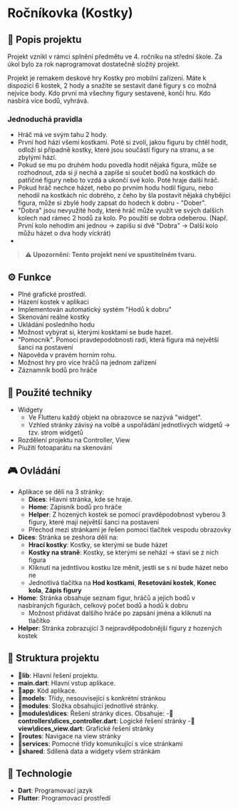 # Ročníkovka (Kostky)

## 📜 Popis projektu

Projekt vznikl v rámci splnění předmětu ve 4. ročníku na střední škole. Za úkol bylo za rok naprogramovat dostatečně složitý projekt.

Projekt je remakem deskové hry Kostky pro mobilní zařízení. Máte k dispozici 6 kostek, 2 hody a snažíte se sestavit dané figury s co možná nejvíce body. Kdo první má všechny figury sestavené, končí hru. Kdo nasbírá více bodů, vyhrává.

### Jednoduchá pravidla
- Hráč má ve svým tahu 2 hody.
- První hod hází všemi kostkami. Poté si zvolí, jakou figuru by chtěl hodit, odloží si případně kostky, které jsou součástí figury na stranu, a se zbylými hází.
- Pokud se mu po druhém hodu povedla hodit nějaká figura, může se rozhodnout, zda si jí nechá a zapíše si součet bodů na kostkách do patřičné figury nebo to vzdá a ukončí své kolo. Poté hraje další hráč.
- Pokud hráč nechce házet, nebo po prvním hodu hodil figuru, nebo nehodil na kostkách nic dobrého, z čeho by šla postavit nějaká chybějící figura, může si zbylé hody zapsat do hodech k dobru - "Dober".
- "Dobra" jsou nevyužité hody, které hráč může využít ve svých dalších kolech nad rámec 2 hodů za kolo. Po použití se dobra odeberou.  (Např. První kolo nehodím ani jednou -> zapíšu si dvě "Dobra" -> Další kolo můžu házet o dva hody víckrát)
- 
> **⚠️ Upozornění: Tento projekt není ve spustitelném tvaru.**

## ⚙️ Funkce

- Plné grafické prostředí.
- Házení kostek v aplikaci
- Implementován automatický systém "Hodů k dobru"
- Skenování reálné kostky
- Ukládání posledního hodu
- Možnost vybýrat si, kterými kosktami se bude hazet.
- "Pomocník". Pomocí pravdepodobnosti radí, která figura má největší šanci na postavení
- Nápověda v pravém horním rohu.
- Možnost hry pro více hráčů na jednom zařízení
- Záznamník bodů pro hráče

## 🧠 Použité techniky

- Widgety
  - Ve Flutteru každý objekt na obrazovce se nazývá "widget".
  - Vzhled stránky závisý na volbě a uspořádání jednotlivých widgetů -> tzv. strom widgetů
- Rozdělení projektu na Controller, View
- Piužití fotoaparátu na skenování
  
## 🎮 Ovládání
- Aplikace se dělí na 3 stránky:
  - **Dices**: Hlavni stránka, kde se hraje.
  - **Home**: Zápisník bodů pro hráče
  - **Helper**: Z hozených kostek se pomocí pravděpodobnost vyberou 3 figury, které mají největší šanci na postavení
  - Přechod mezi stránkami je řešen pomocí tlačítek vespodu obrazovky
- **Dices**: Stránka se zeshora dělí na:
   - **Hrací kostky**: Kostky, se kterými se bude házet
   - **Kostky na straně**: Kostky, se kterými se nehází -> staví se z nich figura
   - Kliknutí na jedntlivou kostku lze měnit, jestli se s ní bude házet nebo ne
   - Jednotlivá tlačítka na **Hod kostkami**, **Resetování kostek**, **Konec kola**, **Zápis figury**
- **Home**: Stránka obsahuje seznam figur, hráčů a jejich bodů v nasbíraných figurách, celkový počet bodů a hodů k dobru
  - Možnost přidávat dalšího hráče po zapsání jména a kliknutí na tlačítko
- **Helper**: Stránka zobrazující 3 nejpravděpodobnější figury z hozených kostek

## 📂 Struktura projektu

- **📂lib**: Hlavní řešení projektu.
- **main.dart**: Hlavní vstup aplikace.
- **📂app**: Kód aplikace.
- **📂models**: Třídy, nesouvisející s konkrétní stránkou
- **📂modules**: Složka obsahující jednotlivé stránky.
- **📂modules\dices**: Řešení stránky dices. Obsahuje:
  -**📂controllers\dices_controller.dart**: Logické řešení stránky
  -**📂view\dices_view.dart**: Grafické řešení stránky
- **📂routes**: Navigace na view stránky
- **📂services**: Pomocné třídy komunikující s více stránkami
- **📂shared**: Sdílená data a widgety všem stránkám

## 🚀 Technologie

- **Dart**: Programovací jazyk
- **Flutter**: Programovací prostředí



